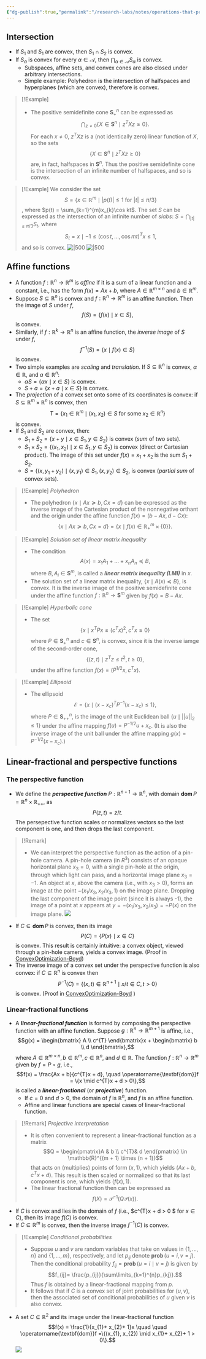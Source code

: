 ```yaml
---
{"dg-publish":true,"permalink":"/research-labs/notes/operations-that-preserve-convexity/","tags":["convex"]}
---
```


## Intersection

- If $S_1$ and $S_1$ are convex, then $S_{1} \cap S_{2}$ is convex. 
- If $S_\alpha$ is convex for every $\alpha \in \mathcal{A}$, then $\bigcap_{\alpha\in\mathcal{A}} S_\alpha$ is convex.
	- Subspaces, affine sets, and convex cones are also closed under arbitrary intersections.
	- Simple example: Polyhedron is the intersection of halfspaces and hyperplanes (which are convex), therefore is convex.
> [!Example]
> - The positive semidefinite cone $\mathbf{S}_{+}^n$ can be expressed as $$\bigcap_{z \neq 0} \{X \in \mathbf{S}^{n} \mid z^{T} X z \geq 0\}.$$ For each $x \neq 0$, $z^{T}X z$ is a (not identically zero) linear function of $X$, so the sets $$\{X \in \mathbf{S}^{n} \mid z^{T} X z \geq 0\}$$ are, in fact, halfspaces in $\mathbf{S}^n$. Thus the positive semidefinite cone is the intersection of an infinite number of halfspaces, and so is convex.

> [!Example]
> We consider the set $$S = \{ x \in \mathbb{R}^{m} \mid |p(t)| \leq 1 \text{ for } |t| \leq \pi / 3\}$$, where $p(t) = \sum_{k=1}^{m}x_{k}\cos kt$. The set $S$ can be expressed as the intersection of an infinite number of *slabs*: $S = \bigcap_{|t| \leq \pi / 3} S_t$, where $$S_{t}= {x \mid -1 \leq (\cos t, \dots, \cos mt)^{T}x \leq 1},$$ and so is convex.
>  ![|500](https://i.imgur.com/UHe7kpr.png) ![|500](https://i.imgur.com/Pis3tIW.png)

## Affine functions

- A function $f: \mathbb{R}^{n} \rightarrow \mathbb{R}^m$ is *affine* if it is a sum of a linear function and a constant, i.e., has the form $f(x) = Ax + b$, where $A \in \mathbb{R}^{m\times n}$ and $b \in \mathbb{R}^m$. 
- Suppose $S \subseteq \mathbb{R}^n$ is convex and $f : \mathbb{R}^{n} \rightarrow \mathbb{R}^m$ is an affine function. Then the image of $S$ under $f$, $$f(S) = \{f(x) \mid x \in S \},$$ is convex.
- Similarly, if $f : \mathbb{R}^{k}\rightarrow \mathbb{R}^n$ is an affine function, the *inverse image* of $S$ under $f$, $$f^{-1}(S) = \{x \mid f(x) \in S\}$$ is convex.
- Two simple examples are *scaling* and *translation*. If $S \subseteq \mathbb{R}^n$ is convex, $\alpha \in \mathbb{R}$, and $a \in \mathbb{R}^n$:
	- $\alpha S = \{\alpha x \mid x \in S \}$ is convex.
	- $S + a = \{x + a \mid x \in S \}$ is convex.
- The *projection* of a convex set onto some of its coordinates is convex: if $S \subseteq \mathbb{R}^{m}\times \mathbb{R}^n$ is convex, then $$ T = \{x_{1}\in \mathbb{R}^{m}\mid (x_{1}, x_{2}) \in S \text{ for some } x_{2}\in \mathbb{R}^n\}$$ is convex.
- If $S_1$ and $S_2$ are convex, then:
	- $S_{1}+ S_{2}= \{x + y \mid x \in S_{1}, y \in S_{2}\}$ is convex (*sum* of two sets).
	- $S_{1} \times S_{2}= \{ (x_{1}, x_2) \mid x \in S_{1}, y \in S_{2}\}$ is convex (direct or Cartesian product). The image of this set under $f(x) = x_{1}+ x_2$ is the sum $S_{1}+ S_2$.
	- $S = \{(x, y_{1}+ y_{2} ) \mid (x, y_{1}) \in S_{1}, (x, y_{2}) \in S_{2},$ is convex (*partial sum* of convex sets).
> [!Example] *Polyhedron*
> - The polyhedron $\{x \mid Ax \succeq b, Cx = d\}$ can be expressed as the inverse image of the Cartesian product of the nonnegative orthant and the origin under the affine function $f(x) = (b - Ax, d - Cx)$: $$\{x \mid Ax \succeq b, Cx = d\} = \{x \mid f(x) \in \mathbb{R}_{+}^{m}\times \{0\}\}.$$

> [!Example] *Solution set of linear matrix inequality*
> - The condition $$A(x) = x_{1}A_{1}+ \dots + x_{n}A_{n}\preceq B,$$ where $B, A_{i}\in \mathbf{S}^m$, is called a ***linear matrix inequality (LMI)*** in $x$.
> - The solution set of a linear matrix inequality, $\{ x \mid A(x) \preceq B\}$, is convex. It is the inverse image of the positive semidefinite cone under the affine function $f: \mathbb{R}^{n}\rightarrow \mathbf{S}^m$ given by $f(x) = B - Ax$.

> [!Example] *Hyperbolic cone*
> - The set $$\{x \mid x^{T}Px \leq (c^{T}x)^{2}, c^{T}x \geq 0 \}$$ where $P \in \mathbf{S}_{+}^n$ and $c \in \mathbf{S}^n$, is convex, since it is the inverse iamge of the second-order cone, $$\{(z, t) \mid z^{T}z \leq t^{2}, t \geq 0 \},$$ under the affine function $f(x) = (P^{1/2}x,c^{T}x)$.

> [!Example] *Ellipsoid*
> - The ellipsoid $$\mathcal{E} = \{ x \mid (x - x_{c})^{T}P^{-1}(x - x_{c}) \leq 1\},$$ where $P \in \mathbf{S}_{++}^n$, is the image of the unit Euclidean ball $\{u \mid ||u||_{2}\leq 1\}$ under the affine mapping $f(u) = P^{-1/2}u+x_c$. (It is also the inverse image of the unit ball under the affine mapping $g(x) = P^{-1/2}(x - x_{c})$.)

## Linear-fractional and perspective functions

### The perspective function

- We define the ***perspective function*** $P: \mathbb{R}^{n+1}\rightarrow \mathbb{R}^n$, with domain $\operatorname{\textbf{dom}} P = \mathbb{R}^{n}\times \mathbb{R}_{++}$, as $$P(z, t) = z / t.$$ The persepective function scales or normalizes vectors so the last component is one, and then drops the last component.  

> [!Remark]
>  - We can interpret the perspective function as the action of a pin-hole camera. A pin-hole camera (in $R^3$) consists of an opaque horizontal plane $x_3 = 0$, with a single pin-hole at the origin, through which light can pass, and a horizontal image plane $x_3 = -1$. An object at $x$, above the camera (i.e., with $x_3 > 0$), forms an image at the point $-(x_1/x_3, x_2/x_3, 1)$ on the image plane. Dropping the last component of the image point (since it is always -1), the image of a point at $x$ appears at $y = -(x_1/x_3, x_2/x_3) = -P(x)$ on the image plane. 
>  ![](https://i.imgur.com/pNczSPI.png)

- If $C \subseteq \operatorname{\textbf{dom}} P$ is convex, then its image $$P(C) = \{P(x) \mid x \in C\}$$ is convex. This result is certainly intuitive: a convex object, viewed through a pin-hole camera, yields a convex image. (Proof in [ConvexOptimization-Boyd](https://web.stanford.edu/~boyd/cvxbook/bv_cvxbook.pdf))
- The inverse image of a convex set under the perspective function is also convex: if $C \subseteq \mathbb{R}^n$ is convex then $$P^{-1}(C) = \{(x, t) \in \mathbb{R}^{n + 1} \mid x/t\in C, t > 0\}$$is convex. (Proof in [ConvexOptimization-Boyd](https://web.stanford.edu/~boyd/cvxbook/bv_cvxbook.pdf) )
### Linear-fractional functions

- A ***linear-fractional function*** is formed by composing the perspective function with an affine function. Suppose $g: \mathbb{R}^{n}\rightarrow \mathbb{R}^{m + 1}$ is affine, i.e., $$g(x) = \begin{bmatrix} A  \\  c^{T}  \end{bmatrix}x + \begin{bmatrix}  b  \\  d  \end{bmatrix},$$ where $A \in \mathbb{R}^{m \times n}, b \in \mathbb{R}^{m}, c \in \mathbb{R}^n$, and $d \in \mathbb{R}$. The function $f: \mathbb{R}^{n}\rightarrow \mathbb{R}^m$ given by $f = P \circ g$, i.e., $$f(x) = \frac{Ax + b}{c^{T}x + d}, \quad \operatorname{\textbf{dom}}f = \{x \mid c^{T}x + d > 0\},$$ is called a ***linear-fractional*** (or ***projective***) function.
	- If $c = 0$ and $d > 0$, the domain of $f$ is $\mathbb{R}^n$, and $f$ is an affine function.
	- Affine and linear functions are special cases of linear-fractional function.

> [!Remark] *Projective interpretation*
> - It is often convenient to represent a linear-fractional function as a matrix $$Q = \begin{pmatrix}A & b \\ c^{T}& d \end{pmatrix} \in \mathbb{R}^{(m + 1) \times (n + 1)}$$ that acts on (multiplies) points of form $(x, 1)$, which yields $(Ax + b, c^{T}x + d)$. This result is then scaled or normalized so that its last component is one, which yields $(f(x), 1)$.
> - The linear fractional function then can be expressed as $$f(X) = \mathcal{P}^{-1}(Q\mathcal{P}(x)).$$

- If $C$ is convex and lies in the domain of $f$ (i.e., $c^{T}x + d > 0 $ for $x \in C$), then its image $f(C)$ is convex.
- If $C \subseteq \mathbb{R}^m$ is convex, then the inverse image $f^{-1}(C)$ is convex. 

> [!Example] *Conditional probabilities*
> - Suppose $u$ and $v$ are random variables that take on values in $\{1, \dots, n\}$ and $\{1, \dots, m\}$, respectively, and let $p_{ij}$ denote $\operatorname{\textbf{prob}}(u = i, v = j)$. Then the conditional probability $f_{ij}= \operatorname{\textbf{prob}}(u = i \mid v = j)$ is given by $$f_{ij}= \frac{p_{ij}}{\sum\limits_{k=1}^{n}p_{kj}}.$$ Thus $f$ is obtained by a linear-fractional mapping from $p$.
> - It follows that if $C$ is a convex set of joint probabilities for $(u, v)$, then the associated set of conditional probabilities of $u$ given $v$ is also convex.

- A set $C \subseteq \mathbb{R}^2$ and its image under the linear-fractional function $$f(x) = \frac{1}{x_{1}+ x_{2}+ 1}x \quad \quad \operatorname{\textbf{dom}}f =\{(x_{1}, x_{2}) \mid x_{1}+ x_{2}+ 1 > 0\}.$$![](https://i.imgur.com/XAdn5aB.png)


